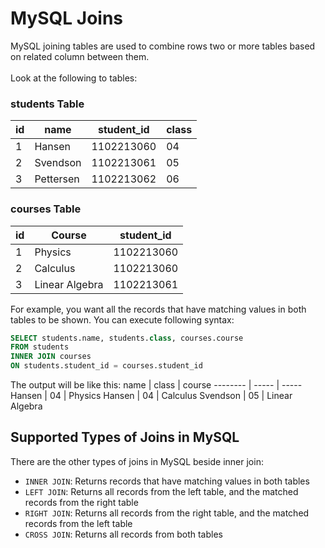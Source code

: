 # MySQL Joins

MySQL joining tables are used to combine rows two or more tables based on related column between them.
<br>
<br>
Look at the following to tables:

### students Table
id | name      | student_id | class
-- | --------- | ---------- | -----
1  | Hansen    | 1102213060 | 04
2  | Svendson  | 1102213061 | 05
3  | Pettersen | 1102213062 | 06

### courses Table
id | Course          | student_id
-- | --------------- | ----------
1  | Physics         | 1102213060
2  | Calculus        | 1102213060
3  | Linear Algebra  | 1102213061

For example, you want all the records that have matching values in both tables to be shown. You can execute following syntax:
```sql
SELECT students.name, students.class, courses.course 
FROM students 
INNER JOIN courses 
ON students.student_id = courses.student_id
```
The output will be like this:
name     | class | course
-------- | ----- | -----
Hansen   | 04    | Physics
Hansen   | 04    | Calculus
Svendson | 05    | Linear Algebra

## Supported Types of Joins in MySQL
There are the other types of joins in MySQL beside inner join:
- `INNER JOIN`: Returns records that have matching values in both tables
- `LEFT JOIN`: Returns all records from the left table, and the matched records from the right table
- `RIGHT JOIN`: Returns all records from the right table, and the matched records from the left table
- `CROSS JOIN`: Returns all records from both tables